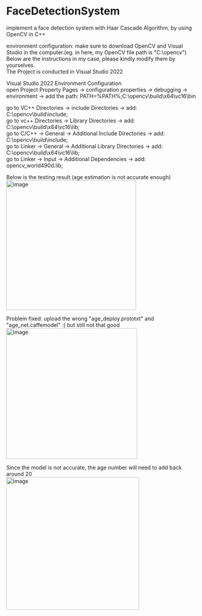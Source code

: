# FaceDetectionSystem  
implement a face detection system with Haar Cascade Algorithm, by using OpenCV in C++  

environment configuration: make sure to download OpenCV and Visual Studio in the computer.(eg. in here, my OpenCV file path is "C:\opencv")  
Below are the instructions in my case, please kindly modify them by yourselves.  
The Project is conducted in Visual Studio 2022  

Visual Studio 2022 Environment Configuration   
open Project Property Pages -> configuration properties -> debugging -> environment -> add the path: PATH=%PATH%;C:\opencv\build\x64\vc16\bin  
  
go to VC++ Directories -> include Directories -> add: C:\opencv\build\include;  
go to vc++ Directories -> Library Directories -> add: C:\opencv\build\x64\vc16\lib;  
go to C/C++ -> General -> Additional Include Directories -> add: C:\opencv\build\include;  
go to Linker -> General -> Additional Library Directories -> add: C:\opencv\build\x64\vc16\lib;  
go to Linker -> Input -> Additional Dependencies -> add: opencv_world490d.lib;  



Below is the testing result (age estimation is not accurate enough)     
<img width="344" alt="image" src="https://github.com/JerryTseee/FaceDetectionSystem/assets/126223772/d1170873-0ef3-4e35-a634-ddd167bd0bb0">  

Problem fixed: upload the wrong "age_deploy.prototxt" and "age_net.caffemodel"  :( but still not that good
<img width="347" alt="image" src="https://github.com/JerryTseee/FaceDetectionSystem/assets/126223772/96305725-05a6-4fc4-ae8f-39936aec24ce">

Since the model is not accurate, the age number will need to add back around 20  
<img width="352" alt="image" src="https://github.com/JerryTseee/FaceDetectionSystem/assets/126223772/d6818f32-3e33-4685-a9ac-03b320911530">
